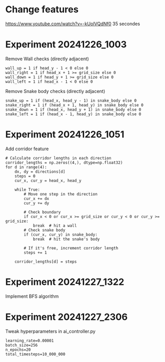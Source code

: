 # Change features

https://www.youtube.com/watch?v=-kUolVQdNf0
35 secondes


# Experiment 20241226_1003

Remove Wall checks (directly adjacent)
```
wall_up = 1 if head_y - 1 < 0 else 0
wall_right = 1 if head_x + 1 >= grid_size else 0
wall_down = 1 if head_y + 1 >= grid_size else 0
wall_left = 1 if head_x - 1 < 0 else 0
```

Remove Snake body checks (directly adjacent)
```
snake_up = 1 if (head_x, head_y - 1) in snake_body else 0
snake_right = 1 if (head_x + 1, head_y) in snake_body else 0
snake_down = 1 if (head_x, head_y + 1) in snake_body else 0
snake_left = 1 if (head_x - 1, head_y) in snake_body else 0
```

# Experiment 20241226_1051

Add corridor feature
```
# Calculate corridor lengths in each direction
corridor_lengths = np.zeros((4,), dtype=np.float32)
for d in range(4):
    dx, dy = directions[d]
    steps = 0
    cur_x, cur_y = head_x, head_y

    while True:
        # Move one step in the direction
        cur_x += dx
        cur_y += dy

        # Check boundary
        if cur_x < 0 or cur_x >= grid_size or cur_y < 0 or cur_y >= grid_size:
            break  # hit a wall
        # Check snake body
        if (cur_x, cur_y) in snake_body:
            break  # hit the snake's body

        # If it's free, increment corridor length
        steps += 1

    corridor_lengths[d] = steps
```

# Experiment 20241227_1322

Implement BFS algorithm


# Experiment 20241227_2306

Tweak hyperparameters in ai_controller.py
```
learning_rate=0.00001
batch_size=256
n_epochs=20
total_timesteps=10_000_000
```
